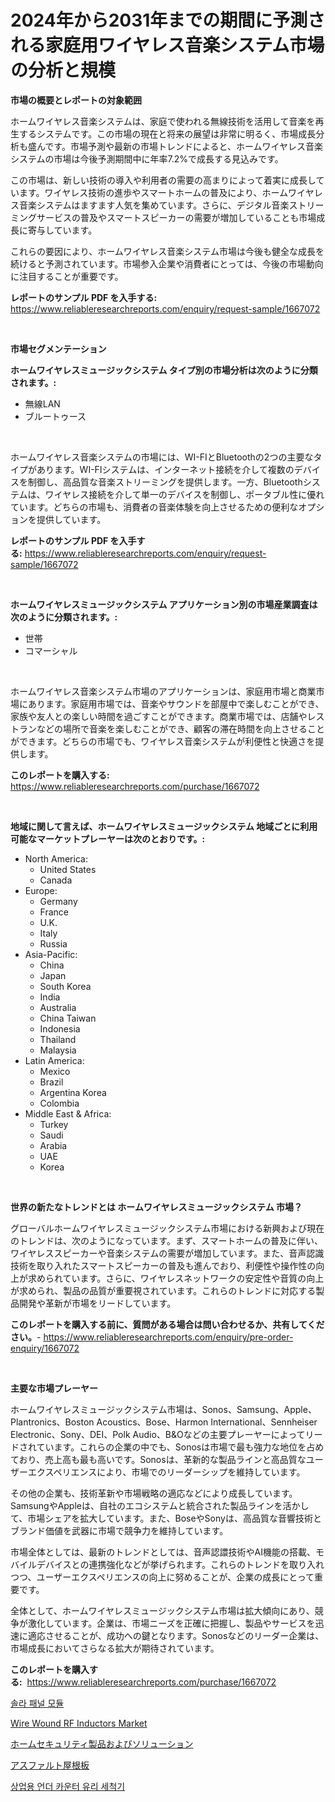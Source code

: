 <p><h1>2024年から2031年までの期間に予測される家庭用ワイヤレス音楽システム市場の分析と規模</h1></p><p><strong>市場の概要とレポートの対象範囲</strong></p>
<p><p>ホームワイヤレス音楽システムは、家庭で使われる無線技術を活用して音楽を再生するシステムです。この市場の現在と将来の展望は非常に明るく、市場成長分析も盛んです。市場予測や最新の市場トレンドによると、ホームワイヤレス音楽システムの市場は今後予測期間中に年率7.2%で成長する見込みです。</p><p>この市場は、新しい技術の導入や利用者の需要の高まりによって着実に成長しています。ワイヤレス技術の進歩やスマートホームの普及により、ホームワイヤレス音楽システムはますます人気を集めています。さらに、デジタル音楽ストリーミングサービスの普及やスマートスピーカーの需要が増加していることも市場成長に寄与しています。</p><p>これらの要因により、ホームワイヤレス音楽システム市場は今後も健全な成長を続けると予測されています。市場参入企業や消費者にとっては、今後の市場動向に注目することが重要です。</p></p>
<p><strong>レポートのサンプル PDF を入手する:</strong> <a href="https://www.reliableresearchreports.com/enquiry/request-sample/1667072">https://www.reliableresearchreports.com/enquiry/request-sample/1667072</a></p>
<p>&nbsp;</p>
<p><strong>市場セグメンテーション</strong></p>
<p><strong>ホームワイヤレスミュージックシステム タイプ別の市場分析は次のように分類されます。:</strong></p>
<p><ul><li>無線LAN</li><li>ブルートゥース</li></ul></p>
<p>&nbsp;</p>
<p><p>ホームワイヤレス音楽システムの市場には、WI-FIとBluetoothの2つの主要なタイプがあります。WI-FIシステムは、インターネット接続を介して複数のデバイスを制御し、高品質な音楽ストリーミングを提供します。一方、Bluetoothシステムは、ワイヤレス接続を介して単一のデバイスを制御し、ポータブル性に優れています。どちらの市場も、消費者の音楽体験を向上させるための便利なオプションを提供しています。</p></p>
<p><strong>レポートのサンプル PDF を入手する:</strong>&nbsp;<a href="https://www.reliableresearchreports.com/enquiry/request-sample/1667072">https://www.reliableresearchreports.com/enquiry/request-sample/1667072</a></p>
<p>&nbsp;</p>
<p><strong> ホームワイヤレスミュージックシステム アプリケーション別の市場産業調査は次のように分類されます。:</strong></p>
<p><ul><li>世帯</li><li>コマーシャル</li></ul></p>
<p>&nbsp;</p>
<p><p>ホームワイヤレス音楽システム市場のアプリケーションは、家庭用市場と商業市場にあります。家庭用市場では、音楽やサウンドを部屋中で楽しむことができ、家族や友人との楽しい時間を過ごすことができます。商業市場では、店舗やレストランなどの場所で音楽を楽しむことができ、顧客の滞在時間を向上させることができます。どちらの市場でも、ワイヤレス音楽システムが利便性と快適さを提供します。</p></p>
<p><strong>このレポートを購入する:</strong>&nbsp; <a href="https://www.reliableresearchreports.com/purchase/1667072">https://www.reliableresearchreports.com/purchase/1667072</a></p>
<p>&nbsp;</p>
<p><strong>地域に関して言えば、ホームワイヤレスミュージックシステム 地域ごとに利用可能なマーケットプレーヤーは次のとおりです。:</strong></p>
<p><ul>
    <li>
        North America:
        <ul>
            <li>United States</li>
            <li>Canada</li>
        </ul>
    </li>
    <li>
        Europe:
        <ul>
            <li>Germany</li>
            <li>France</li>
            <li>U.K.</li>
            <li>Italy</li>
            <li>Russia</li>
        </ul>
    </li>
    <li>
        Asia-Pacific:
        <ul>
            <li>China</li>
            <li>Japan</li>
            <li>South Korea</li>
            <li>India</li>
            <li>Australia</li>
            <li>China Taiwan</li>
            <li>Indonesia</li>
            <li>Thailand</li>
            <li>Malaysia</li>
        </ul>
    </li>
    <li>
        Latin America:
        <ul>
            <li>Mexico</li>
            <li>Brazil</li>
            <li>Argentina Korea</li>
            <li>Colombia</li>
        </ul>
    </li>
    <li>
        Middle East & Africa:
        <ul>
            <li>Turkey</li>
            <li>Saudi</li>
            <li>Arabia</li>
            <li>UAE</li>
            <li>Korea</li>
        </ul>
    </li>
    </ul></p>
<p>&nbsp;</p>
<p><strong>世界の新たなトレンドとは ホームワイヤレスミュージックシステム 市場？</strong></p>
<p><p>グローバルホームワイヤレスミュージックシステム市場における新興および現在のトレンドは、次のようになっています。まず、スマートホームの普及に伴い、ワイヤレススピーカーや音楽システムの需要が増加しています。また、音声認識技術を取り入れたスマートスピーカーの普及も進んでおり、利便性や操作性の向上が求められています。さらに、ワイヤレスネットワークの安定性や音質の向上が求められ、製品の品質が重要視されています。これらのトレンドに対応する製品開発や革新が市場をリードしています。</p></p>
<p><strong>このレポートを購入する前に、質問がある場合は問い合わせるか、共有してください。</strong>- <a href="https://www.reliableresearchreports.com/enquiry/pre-order-enquiry/1667072">https://www.reliableresearchreports.com/enquiry/pre-order-enquiry/1667072</a></p>
<p>&nbsp;</p>
<p><strong>主要な市場プレーヤー</strong></p>
<p><p>ホームワイヤレスミュージックシステム市場は、Sonos、Samsung、Apple、Plantronics、Boston Acoustics、Bose、Harmon International、Sennheiser Electronic、Sony、DEI、Polk Audio、B&Oなどの主要プレーヤーによってリードされています。これらの企業の中でも、Sonosは市場で最も強力な地位を占めており、売上高も最も高いです。Sonosは、革新的な製品ラインと高品質なユーザーエクスペリエンスにより、市場でのリーダーシップを維持しています。</p><p>その他の企業も、技術革新や市場戦略の適応などにより成長しています。SamsungやAppleは、自社のエコシステムと統合された製品ラインを活かして、市場シェアを拡大しています。また、BoseやSonyは、高品質な音響技術とブランド価値を武器に市場で競争力を維持しています。</p><p>市場全体としては、最新のトレンドとしては、音声認譞技術やAI機能の搭載、モバイルデバイスとの連携強化などが挙げられます。これらのトレンドを取り入れつつ、ユーザーエクスペリエンスの向上に努めることが、企業の成長にとって重要です。</p><p>全体として、ホームワイヤレスミュージックシステム市場は拡大傾向にあり、競争が激化しています。企業は、市場ニーズを正確に把握し、製品やサービスを迅速に適応させることが、成功への鍵となります。Sonosなどのリーダー企業は、市場成長においてさらなる拡大が期待されています。</p></p>
<p><strong>このレポートを購入する:</strong>&nbsp;&nbsp;<a href="https://www.reliableresearchreports.com/purchase/1667072">https://www.reliableresearchreports.com/purchase/1667072</a></p>
<p><p><a href="https://medium.com/@tonyolfson67562023/%ED%83%9C%EC%96%91%EA%B4%91-%ED%8C%A8%EB%84%90-%EB%AA%A8%EB%93%88-%EC%8B%9C%EC%9E%A5-%EA%B7%9C%EB%AA%A8-cagr-%ED%8A%B8%EB%A0%8C%EB%93%9C-2024-2030-9458facaeca7">솔라 패널 모듈</a></p><p><a href="https://github.com/Airanohannonzb68e5pb53oc1/Market-Research-Report-List-1/blob/main/wire-wound-rf-inductors-market.md">Wire Wound RF Inductors Market</a></p><p><a href="https://github.com/AriMuller2009/Market-Research-Report-List-1/blob/main/681387014395.md">ホームセキュリティ製品およびソリューション</a></p><p><a href="https://medium.com/@austinallan03/%E3%82%A2%E3%82%B9%E3%83%95%E3%82%A1%E3%83%AB%E3%83%88%E3%82%B7%E3%83%B3%E3%82%B0%E3%83%AB%E5%B8%82%E5%A0%B4%E5%88%86%E6%9E%90-%E3%81%9D%E3%81%AEcagr-%E5%B8%82%E5%A0%B4%E3%82%BB%E3%82%B0%E3%83%A1%E3%83%B3%E3%83%86%E3%83%BC%E3%82%B7%E3%83%A7%E3%83%B3-%E3%81%8A%E3%82%88%E3%81%B3%E3%82%B0%E3%83%AD%E3%83%BC%E3%83%90%E3%83%AB%E6%A5%AD%E7%95%8C%E6%A6%82%E8%A6%81-df54cfa539b2">アスファルト屋根板</a></p><p><a href="https://github.com/TimmyMann6767/Market-Research-Report-List-1/blob/main/457169513553.md">상업용 언더 카운터 유리 세척기</a></p></p>